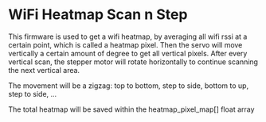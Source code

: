  # WiFi Heatmap Scan n Step
 
This firmware is used to get a wifi heatmap, by averaging all wifi rssi at a certain point, which is called a heatmap pixel. Then the servo will move vertically a certain amount of degree to get all vertical pixels. After every vertical scan, the stepper motor will rotate horizontally to continue scanning the next vertical area.
 
The movement will be a zigzag: top to bottom, step to side, bottom to up, step to side, ...
 
The total heatmap will be saved within the heatmap_pixel_map[] float array
